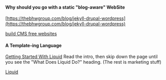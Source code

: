 

#### Why should you go with a static "blog-aware" WebSite
[https://thebhwgroup.com/blog/jekyll-drupal-wordpress](https://thebhwgroup.com/blog/jekyll-drupal-wordpress)

[build CMS free websites](https://developmentseed.org/blog/2012/07/27/build-cms-free-websites/)


#### A Template-ing Language
[Getting Started With Liquid](https://webdesign.tutsplus.com/tutorials/getting-started-with-liquid-shopifys-template-language--cms-19747) Read the intro, then skip down the page until you see the "What Does Liquid Do?" heading. (The rest is marketing stuff)

[Liquid](https://help.shopify.com/themes/liquid)
